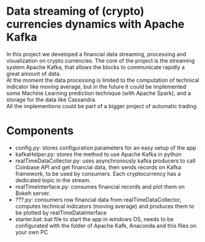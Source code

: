# Data streaming of (crypto) currencies dynamics with Apache Kafka
In this project we developed a financial data streaming, processing and visualization on crypto currencies. The core of the project is the streaming system Apache Kafka, that allows the blocks to communicate rapidly a great amount of data.\
At the moment the data processing is limited to the computation of technical indicator like moving average, but in the future it could be implemented some Machine Learning prediction technique (with Apache Spark), and a storage for the data like Cassandra.\
All the implementions could be part of a bigger project of automatic trading.

# Components
- config.py: stores configuration parameters for an easy setup of the app
- kafkaHelper.py: stores the method to use Apache Kafka in python
- realTimeDataCollector.py: uses asynchronously kafka producers to call Coinbase API and get financial data, then sends records on Kafka framework, to be used by consumers. Each cryptocurrency has a dedicated topic in the stream.
- realTimeInterface.py: consumes financial records and plot them on Bokeh server.
- ???.py: consumers row financial data from realTimeDataCollector, computes technical indicators (moving average) and produces them to be plotted by realTimeDataInterface
- starter.bat: bat file to start the app in windows OS, needs to be configurated with the folder of Apache Kafk, Anaconda and this files on your own PC




